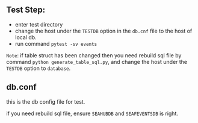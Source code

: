 ## Test Step:

* enter test directory
* change the host under the `TESTDB` option in the `db.cnf` file to the host of local db.
* run command `pytest -sv events`

`Note`: if table struct has been changed then you need rebuild sql file by command `python generate_table_sql.py`, and change the host under the `TESTDB` option to `database`.

## db.conf

this is the db config file for test.

if you need rebuild sql file, ensure `SEAHUBDB` and `SEAFEVENTSDB` is right.
